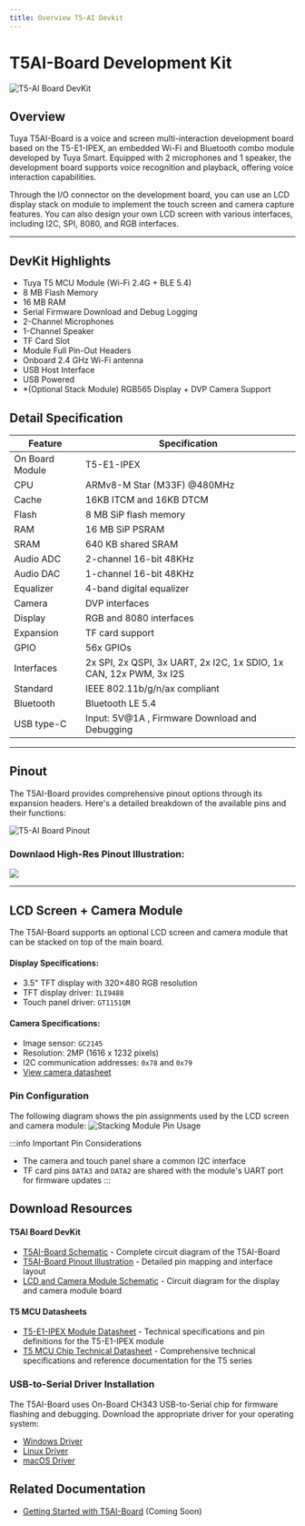 ```yaml
---
title: Overview T5-AI Devkit
---
```


# **T5AI-Board** Development Kit

![T5-AI Board DevKit](https://images.tuyacn.com/fe-static/docs/img/83859360-38f6-42c2-9614-99b47f487775.jpg)

## Overview
Tuya T5AI-Board is a voice and screen multi-interaction development board based on the T5-E1-IPEX, an embedded Wi-Fi and Bluetooth combo module developed by Tuya Smart. Equipped with 2 microphones and 1 speaker, the development board supports voice recognition and playback, offering voice interaction capabilities.

Through the I/O connector on the development board, you can use an LCD display stack on module to implement the touch screen and camera capture features. You can also design your own LCD screen with various interfaces, including I2C, SPI, 8080, and RGB interfaces. 

---
## DevKit Highlights
- Tuya T5 MCU Module (Wi-Fi 2.4G + BLE 5.4)
- 8 MB Flash Memory
- 16 MB RAM
- Serial Firmware Download and Debug Logging
- 2-Channel Microphones
- 1-Channel Speaker
- TF Card Slot
- Module Full Pin-Out Headers
- Onboard 2.4 GHz Wi-Fi antenna
- USB Host Interface
- USB Powered
- *(Optional Stack Module) RGB565 Display + DVP Camera Support

## Detail Specification
| Feature | Specification |
|---------|---------------|
| On Board Module | T5-E1-IPEX |
| CPU | ARMv8-M Star (M33F) @480MHz |
| Cache | 16KB ITCM and 16KB DTCM |
| Flash | 8 MB SiP flash memory |
| RAM | 16 MB SiP PSRAM |
| SRAM | 640 KB shared SRAM |
| Audio ADC | 2-channel 16-bit 48KHz|
| Audio DAC | 1-channel 16-bit 48KHz|
| Equalizer | 4-band digital equalizer |
| Camera | DVP interfaces |
| Display | RGB and 8080 interfaces |
| Expansion | TF card support |
| GPIO | 56x GPIOs |
| Interfaces | 2x SPI, 2x QSPI, 3x UART, 2x I2C, 1x SDIO, 1x CAN, 12x PWM, 3x I2S |
| Standard | IEEE 802.11b/g/n/ax compliant |
| Bluetooth | Bluetooth LE 5.4 |
| USB type-C | Input: 5V@1A , Firmware Download and Debugging |

---

## Pinout
The T5AI-Board provides comprehensive pinout options through its expansion headers. Here's a detailed breakdown of the available pins and their functions:

![T5-AI Board Pinout](https://images.tuyacn.com/fe-static/docs/img/6b7ab959-0635-4293-991b-b8dda293614b.jpg)

### Downlaod High-Res Pinout Illustration:
[![](https://img.shields.io/badge/V102-Download%20PDF%20Illustration-orange?style=for-the-badge)](/docs/hardware/T5-AI-Board-Pinout-v102.pdf)

---
## LCD Screen + Camera Module
The T5AI-Board supports an optional LCD screen and camera module that can be stacked on top of the main board.

#### Display Specifications:
- 3.5" TFT display with 320×480 RGB resolution
- TFT display driver: `ILI9488`
- Touch panel driver: `GT1151QM`

#### Camera Specifications:
- Image sensor: `GC2145`
- Resolution: 2MP (1616 x 1232 pixels)
- I2C communication addresses: `0x78` and `0x79`
- [View camera datasheet](https://e2e.ti.com/cfs-file/__key/communityserver-discussions-components-files/968/GC2145-CSP-DataSheet-release-V1.0_5F00_20131201.pdf)

### Pin Configuration
The following diagram shows the pin assignments used by the LCD screen and camera module:
![Stacking Module Pin Usage](https://images.tuyacn.com/content-platform/hestia/173693668247bb1930ac5.png)

:::info Important Pin Considerations
- The camera and touch panel share a common I2C interface
- TF card pins `DATA3` and `DATA2` are shared with the module's UART port for firmware updates
:::


## Download Resources
#### T5AI Board DevKit
- [T5AI-Board Schematic](https://images.tuyacn.com/content-platform/hestia/174243908480e34e64d08.pdf) - Complete circuit diagram of the T5AI-Board
- [T5AI-Board Pinout Illustration](/docs/hardware/T5-AI-Board-Pinout-v102.pdf) - Detailed pin mapping and interface layout
- [LCD and Camera Module Schematic](https://images.tuyacn.com/content-platform/hestia/17387200670bcae1561bf.pdf) - Circuit diagram for the display and camera module board
#### T5 MCU Datasheets
- [T5-E1-IPEX Module Datasheet](https://developer.tuya.com/en/docs/iot/T5-E1-IPEX-Module-Datasheet?id=Kdskxvxe835tq#title-12-Pin%20definition) - Technical specifications and pin definitions for the T5-E1-IPEX module
- [T5 MCU Chip Technical Datasheet](https://images.tuyaeu.com/content-platform/hestia/1731549161e5fd8879de6.pdf) - Comprehensive technical specifications and reference documentation for the T5 series


### USB-to-Serial Driver Installation
The T5AI-Board uses On-Board CH343 USB-to-Serial chip for firmware flashing and debugging. Download the appropriate driver for your operating system:

- [Windows Driver](https://www.wch-ic.com/downloads/CH343SER_ZIP.html)
- [Linux Driver](https://github.com/WCHSoftGroup/ch343ser_linux)
- [macOS Driver](https://github.com/WCHSoftGroup/ch34xser_macos)


## Related Documentation
- [Getting Started with T5AI-Board](./) (Coming Soon)
